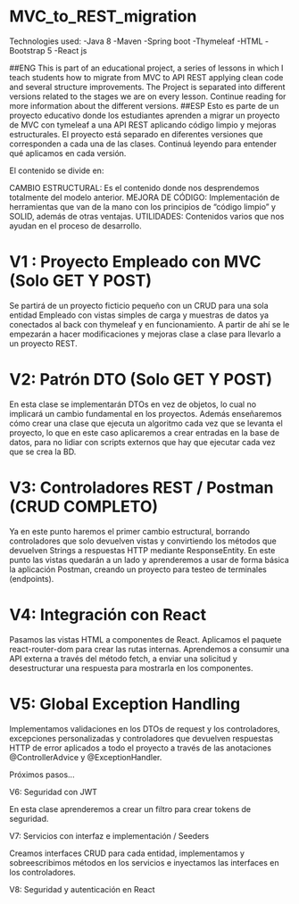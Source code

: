 # MVC_to_REST_migration

Technologies used:
-Java 8
-Maven
-Spring boot
-Thymeleaf
-HTML
-Bootstrap 5
-React js

##ENG
This is part of an educational project, a series of lessons in which I teach students how to migrate from MVC to API REST applying clean code and several structure improvements. The Project is separated into different versions related to the stages we are on every lesson. Continue reading for more information about the different versions.
##ESP
Esto es parte de un proyecto educativo donde los estudiantes aprenden a migrar un proyecto de MVC con tymeleaf a una API REST aplicando código limpio y mejoras estructurales. El proyecto está separado en diferentes versiones que corresponden a cada una de las clases. Continuá leyendo para entender qué aplicamos en cada versión.

El contenido se divide en:

CAMBIO ESTRUCTURAL: Es el contenido donde nos desprendemos totalmente del modelo anterior.
MEJORA DE CÓDIGO: Implementación de herramientas que van de la mano con los principios de “código limpio” y SOLID, además de otras ventajas.
UTILIDADES: Contenidos varios que nos ayudan en el proceso de desarrollo.

# V1 : Proyecto Empleado con MVC (Solo GET Y POST)
Se partirá de un proyecto ficticio pequeño con un CRUD para una sola entidad Empleado con vistas simples de carga y muestras de datos ya conectados al back con thymeleaf y en funcionamiento. A partir de ahí se le empezarán a hacer modificaciones y mejoras clase a clase para llevarlo a un proyecto REST.

# V2: Patrón DTO (Solo GET Y POST)
En esta clase se implementarán DTOs en vez de objetos, lo cual no implicará un cambio fundamental en los proyectos. Además enseñaremos cómo crear una clase que ejecuta un algoritmo cada vez que se levanta el proyecto, lo que en este caso aplicaremos a crear entradas en la base de datos, para no lidiar con scripts externos que hay que ejecutar cada vez que se crea la BD. 


# V3: Controladores REST / Postman (CRUD COMPLETO)
Ya en este punto haremos el primer cambio estructural, borrando controladores que solo devuelven vistas y convirtiendo los métodos que devuelven Strings a respuestas HTTP mediante ResponseEntity. En este punto las vistas quedarán a un lado y aprenderemos a usar de forma básica la aplicación Postman, creando un proyecto para testeo de terminales (endpoints). 

# V4: Integración con React
Pasamos las vistas HTML a componentes de React. Aplicamos el paquete react-router-dom para crear las rutas internas. Aprendemos a consumir una API externa a través del método fetch, a enviar una solicitud y desestructurar una respuesta para mostrarla en los componentes.


# V5: Global Exception Handling
Implementamos validaciones en los DTOs de request y los controladores, excepciones personalizadas y controladores que devuelven respuestas HTTP de error aplicados a todo el proyecto a través de las anotaciones @ControllerAdvice y @ExceptionHandler.


Próximos pasos...

V6: Seguridad con JWT

En esta clase aprenderemos a crear un filtro para crear tokens de seguridad.

V7:  Servicios con interfaz e implementación / Seeders

Creamos interfaces CRUD para cada entidad, implementamos y sobreescribimos métodos en los servicios e inyectamos las interfaces en los controladores.

V8: Seguridad y autenticación en React
